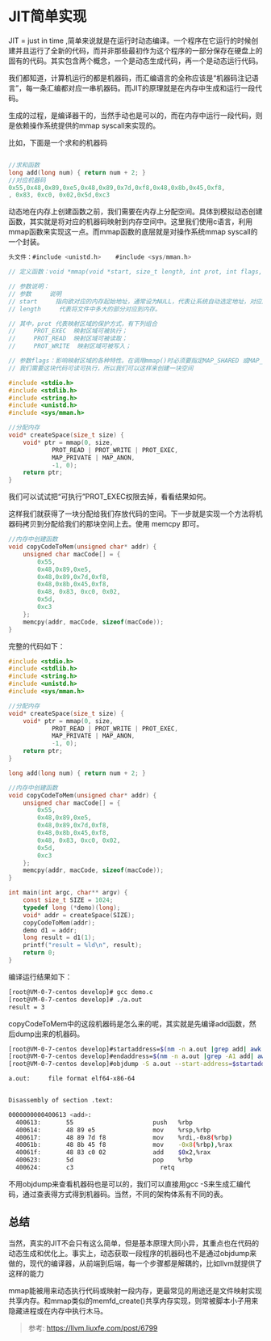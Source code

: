 # JIT简单实现

JIT = just in time ,简单来说就是在运行时动态编译。一个程序在它运行的时候创建并且运行了全新的代码，而并非那些最初作为这个程序的一部分保存在硬盘上的固有的代码。其实包含两个概念，一个是动态生成代码，再一个是动态运行代码。

我们都知道，计算机运行的都是机器码，而汇编语言的全称应该是“机器码注记语言”，每一条汇编都对应一串机器码。而JIT的原理就是在内存中生成和运行一段代码。

生成的过程，是编译器干的，当然手动也是可以的，而在内存中运行一段代码，则是依赖操作系统提供的mmap syscall来实现的。

比如，下面是一个求和的机器码

``` c

//求和函数
long add(long num) { return num + 2; }
//对应机器码
0x55,0x48,0x89,0xe5,0x48,0x89,0x7d,0xf8,0x48,0x8b,0x45,0xf8,
, 0x83, 0xc0, 0x02,0x5d,0xc3
```

动态地在内存上创建函数之前，我们需要在内存上分配空间。具体到模拟动态创建函数，其实就是将对应的机器码映射到内存空间中。这里我们使用c语言，利用 mmap函数来实现这一点。而mmap函数的底层就是对操作系统mmap syscall的一个封装。

``` c
头文件：#include <unistd.h>    #include <sys/mman.h>

// 定义函数：void *mmap(void *start, size_t length, int prot, int flags, int fd, off_t offsize);

// 参数说明：
// 参数     说明
// start     指向欲对应的内存起始地址，通常设为NULL，代表让系统自动选定地址，对应成功后该地址会返回。
// length     代表将文件中多大的部分对应到内存。

// 其中，prot 代表映射区域的保护方式，有下列组合
//     PROT_EXEC  映射区域可被执行；
//     PROT_READ  映射区域可被读取；
//     PROT_WRITE  映射区域可被写入；

// 参数flags：影响映射区域的各种特性。在调用mmap()时必须要指定MAP_SHARED 或MAP_PRIVATE
// 我们需要这块代码可读可执行，所以我们可以这样来创建一块空间

#include <stdio.h>                                                                                   
#include <stdlib.h>
#include <string.h>
#include <unistd.h>
#include <sys/mman.h>

//分配内存
void* createSpace(size_t size) {
    void* ptr = mmap(0, size,
            PROT_READ | PROT_WRITE | PROT_EXEC,
            MAP_PRIVATE | MAP_ANON,
            -1, 0);   
    return ptr;
}
```

我们可以试试把“可执行”PROT_EXEC权限去掉，看看结果如何。

这样我们就获得了一块分配给我们存放代码的空间。下一步就是实现一个方法将机器码拷贝到分配给我们的那块空间上去。使用 memcpy 即可。

``` c
//内存中创建函数
void copyCodeToMem(unsigned char* addr) {
    unsigned char macCode[] = {
        0x55,
        0x48,0x89,0xe5,
        0x48,0x89,0x7d,0xf8,
        0x48,0x8b,0x45,0xf8,
        0x48, 0x83, 0xc0, 0x02,
        0x5d,
        0xc3 
    };
    memcpy(addr, macCode, sizeof(macCode));
}
```

完整的代码如下：

``` c
#include <stdio.h>                                                                                   
#include <stdlib.h>
#include <string.h>
#include <unistd.h>
#include <sys/mman.h>

//分配内存
void* createSpace(size_t size) {
    void* ptr = mmap(0, size,
            PROT_READ | PROT_WRITE | PROT_EXEC,
            MAP_PRIVATE | MAP_ANON,
            -1, 0);   
    return ptr;
}

long add(long num) { return num + 2; }

//内存中创建函数
void copyCodeToMem(unsigned char* addr) {
    unsigned char macCode[] = {
        0x55,
        0x48,0x89,0xe5,
        0x48,0x89,0x7d,0xf8,
        0x48,0x8b,0x45,0xf8,
        0x48, 0x83, 0xc0, 0x02,
        0x5d,
        0xc3 
    };
    memcpy(addr, macCode, sizeof(macCode));
}

int main(int argc, char** argv) {                                                                                              
    const size_t SIZE = 1024;
    typedef long (*demo)(long);
    void* addr = createSpace(SIZE);
    copyCodeToMem(addr);
    demo d1 = addr;
    long result = d1(1);
    printf("result = %ld\n", result); 
    return 0;
}

```

编译运行结果如下：

``` sh
[root@VM-0-7-centos develop]# gcc demo.c
[root@VM-0-7-centos develop]# ./a.out
result = 3
```

copyCodeToMem中的这段机器码是怎么来的呢，其实就是先编译add函数，然后dump出来的机器码。

``` sh
[root@VM-0-7-centos develop]#startaddress=$(nm -n a.out |grep add| awk '{print "0x"$1;exit}')
[root@VM-0-7-centos develop]#endaddress=$(nm -n a.out |grep -A1 add| awk '{getline;print "0x"$1;exit}')
[root@VM-0-7-centos develop]#objdump -S a.out --start-address=$startaddress --stop-address=$endaddress

a.out:     file format elf64-x86-64


Disassembly of section .text:

0000000000400613 <add>:
  400613:       55                      push   %rbp
  400614:       48 89 e5                mov    %rsp,%rbp
  400617:       48 89 7d f8             mov    %rdi,-0x8(%rbp)
  40061b:       48 8b 45 f8             mov    -0x8(%rbp),%rax
  40061f:       48 83 c0 02             add    $0x2,%rax
  400623:       5d                      pop    %rbp
  400624:       c3                        retq
```

不用objdump来查看机器码也是可以的，我们可以直接用gcc -S来生成汇编代码，通过查表得方式得到机器码。当然，不同的架构体系有不同的表。

## 总结

当然，真实的JIT不会只有这么简单，但是基本原理大同小异，其重点也在代码的动态生成和优化上。事实上，动态获取一段程序的机器码也不是通过objdump来做的，现代的编译器，从前端到后端，每一个步骤都是解耦的，比如llvm就提供了这样的能力

mmap能被用来动态执行代码或映射一段内存，更最常见的用途还是文件映射实现共享内存。和mmap类似的memfd_create()共享内存实现，则常被脚本小子用来隐藏进程或在内存中执行木马。

> 参考: https://llvm.liuxfe.com/post/6799